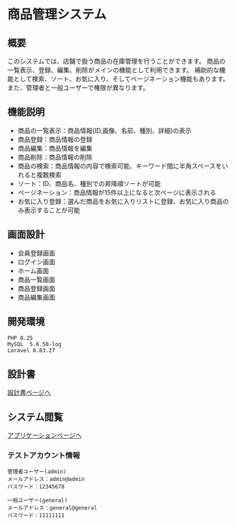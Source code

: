 # 商品管理システム
## 概要 
このシステムでは、店舗で扱う商品の在庫管理を行うことができます。
商品の一覧表示、登録、編集、削除がメインの機能として利用できます。
補助的な機能として検索、ソート、お気に入り、そしてページネーション機能もあります。
また、管理者と一般ユーザーで権限が異なります。

## 機能説明
- 商品の一覧表示：商品情報(ID,画像、名前、種別、詳細)の表示
- 商品登録：商品情報の登録
- 商品編集：商品情報を編集
- 商品削除：商品情報の削除
- 商品の検索：商品情報の内容で検索可能、キーワード間に半角スペースをいれると複数検索
- ソート：ID、商品名、種別での昇降順ソートが可能
- ページネーション：商品情報が15件以上になると次ページに表示される
- お気に入り登録：選んだ商品をお気に入りリストに登録、お気に入り商品のみ表示することが可能

## 画面設計
- 会員登録画面
- ログイン画面
- ホーム画面
- 商品一覧画面
- 商品登録画面
- 商品編集画面

## 開発環境
```
PHP 8.25
MySQL  5.6.50-log
Laravel 8.83.27
```

## 設計書
[設計書ページへ](https://drive.google.com/drive/folders/1cEUkygvs3Lrt7fnRSBD7-C4hsntwJ9W5?usp=share_link)

## システム閲覧
[アプリケーションページへ](https://tech-item-management.herokuapp.com)

### テストアカウント情報
```
管理者ユーザー(admin)
メールアドレス：admin@admin
パスワード：12345678

一般ユーザー(general)
メールアドレス：general@general
パスワード：11111111
```
